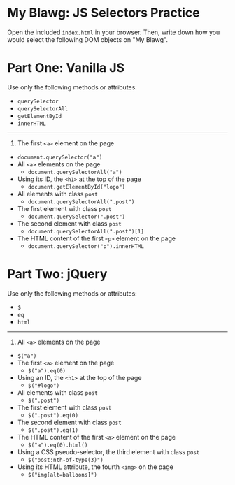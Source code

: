 # My Blawg: JS Selectors Practice

Open the included `index.html` in your browser. Then, write down how you would select the following DOM objects on "My Blawg".

# Part One: Vanilla JS

Use only the following methods or attributes:

- `querySelector`
- `querySelectorAll`
- `getElementById`
- `innerHTML`

---

1. The first `<a>` element on the page
  - `document.querySelector("a")`
- All `<a>` elements on the page
  - `document.querySelectorAll("a")`
- Using its ID, the `<h1>` at the top of the page
  - `document.getElementById("logo")`
- All elements with class `post`
  - `document.querySelectorAll(".post")`
- The first element with class `post`
  - `document.querySelector(".post")`
- The second element with class `post`
  - `document.querySelectorAll(".post")[1]`
- The HTML content of the first `<p>` element on the page
  - `document.querySelector("p").innerHTML`

# Part Two: jQuery

Use only the following methods or attributes: 

- `$`
- `eq`
- `html`

---

1. All `<a>` elements on the page
  - `$("a")`
- The first `<a>` element on the page
  - `$("a").eq(0)`
- Using an ID, the `<h1>` at the top of the page
  - `$("#logo")`
- All elements with class `post`
  - `$(".post")`
- The first element with class `post`
  - `$(".post").eq(0)`
- The second element with class `post`
  - `$(".post").eq(1)`
- The HTML content of the first `<a>` element on the page
  - `$("a").eq(0).html()`
- Using a CSS pseudo-selector, the third element with class `post`
  - `$("post:nth-of-type(3)")`
- Using its HTML attribute, the fourth `<img>` on the page
  - `$("img[alt=balloons]")`

